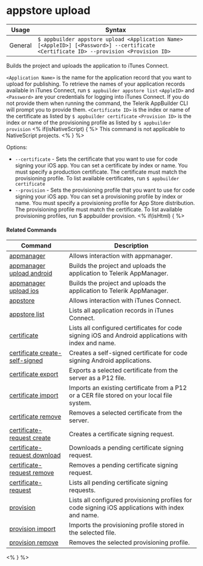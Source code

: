 appstore upload
==========

Usage | Syntax
------|-------
General | `$ appbuilder appstore upload <Application Name> [<AppleID>] [<Password>] --certificate <Certificate ID> --provision <Provision ID>`

Builds the project and uploads the application to iTunes Connect.

`<Application Name>` is the name for the application record that you want to upload for publishing. To retrieve the names of your        application records available in iTunes Connect, run `$ appbuilder appstore list`
`<AppleID>` and `<Password>` are your credentials for logging into iTunes Connect. If you do not provide them when running the command, the Telerik AppBuilder CLI will prompt you to provide them.
`<Certificate ID>` is the index or name of the certificate as listed by `$ appbuilder certificate`
`<Provision ID>` is the index or name of the provisioning profile as listed by `$ appbuilder provision`
<% if(isNativeScript) { %>
This command is not applicable to NativeScript projects.
<% } %>

Options:
* `--certificate` - Sets the certificate that you want to use for code signing your iOS app. You can set a certificate by index or name. You must specify a production certificate. The certificate must match the provisioning profile. To list available certificates, run `$ appbuilder certificate`
* `--provision` - Sets the provisioning profile that you want to use for code signing your iOS app. You can set a provisioning profile by index or name. You must specify a provisioning profile for App Store distribution. The provisioning profile must match the certificate.       To list available provisioning profiles, run $ appbuilder provision.
<% if(isHtml) { %> 

#### Related Commands

Command | Description
----------|----------
[appmanager](appmanager.html) | Allows interaction with appmanager.
[appmanager upload android](appmanager-upload-android.html) | Builds the project and uploads the application to Telerik AppManager.
[appmanager upload ios](appmanager-upload-ios.html) | Builds the project and uploads the application to Telerik AppManager.
[appstore](appstore.html) | Allows interaction with iTunes Connect.
[appstore list](appstore-list.html) | Lists all application records in iTunes Connect.
[certificate](certificate.html) | Lists all configured certificates for code signing iOS and Android applications with index and name.
[certificate create-self-signed](certificate-create-self-signed.html) | Creates a self-signed certificate for code signing Android applications.
[certificate export](certificate-export.html) | Exports a selected certificate from the server as a P12 file.
[certificate import](certificate-import.html) | Imports an existing certificate from a P12 or a CER file stored on your local file system.
[certificate remove](certificate-remove.html) | Removes a selected certificate from the server.
[certificate-request create](certificate-request-create.html) | Creates a certificate signing request.
[certificate-request download](certificate-request-download.html) | Downloads a pending certificate signing request.
[certificate-request remove](certificate-request-remove.html) | Removes a pending certificate signing request.
[certificate-request](certificate-request.html) | Lists all pending certificate signing requests.
[provision](provision.html) | Lists all configured provisioning profiles for code signing iOS applications with index and name.
[provision import](provision-import.html) | Imports the provisioning profile stored in the selected file.
[provision remove](provision-remove.html) | Removes the selected provisioning profile.
<% } %>